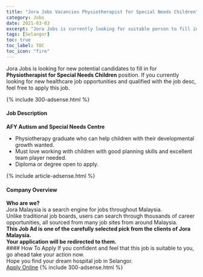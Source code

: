 ```yaml
---
title: "Jora Jobs Vacancies Physiotherapist for Special Needs Children" 
category: Jobs 
date: 2021-03-03 
excerpt: "Jora Jobs is currently looking for suitable person to fill in the Physiotherapist for Special Needs Children which positioned at Selangor" 
tags: [Selangor] 
toc: true 
toc_label: TOC 
toc_icon: "fire" 
--- 
```


<p>Jora Jobs is looking for new potential candidates to fill in for <b>Physiotherapist for Special Needs Children</b> position. If you currently looking for new healthcare job opportunities and qualified with the job desc, feel free to apply this job.
</p>{% include 300-adsense.html %} 
<div><div><h4>Job Description</h4></div><div><div><span><div><div><strong>AFY Autism and Special Needs Centre</strong></div><div><ul><li>Physiotherapy graduate who can help children with their developmental growth wanted.</li><li>Must love working with children with good planning skills and excellent team player needed.</li><li>Diploma or degree open to apply.</li></ul></div></div></span></div></div></div> 
{% include article-adsense.html %} 
<div><div><h4>Company Overview</h4></div><div><div><span><div><div>
<strong>Who are we?</strong></div>
<div>
	Jora Malaysia is a search engine for jobs throughout Malaysia.<br>
	Unlike traditional job boards, users can search through thousands of career opportunities, all sourced from many job sites from around Malaysia.&#160;</div>
<div>
<div>
<strong>This Job Ad is one of the carefully selected pick from the clients of Jora Malaysia.</strong></div>
<div>
<strong>Your application will be redirected to them.</strong></div>
</div></div></span></div></div></div> 
#### How To Apply 
If you confident and feel that this job is suitable to you, go ahead take your action now. <br/> 
Hope you find your dream hospital job in Selangor. <br/> 
<a href="https://www.jobstreet.com.my/en/job/physiotherapist-for-special-needs-children-4496217?jobId=jobstreet-my-job-4496217" class="btn btn--warning" target="_blank" rel="nofollow noopenner">Apply Online</a> 
{% include 300-adsense.html %} 